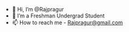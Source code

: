 - 👋 Hi, I’m @Rajpragur
- 👀 I’m a Freshman Undergrad Student
- 📫 How to reach me - Rajpragur@gmail.com
<!---
Rajpragur/Rajpragur is a ✨ special ✨ repository because its `README.md` (this file) appears on your GitHub profile.
You can click the Preview link to take a look at your changes.
--->
